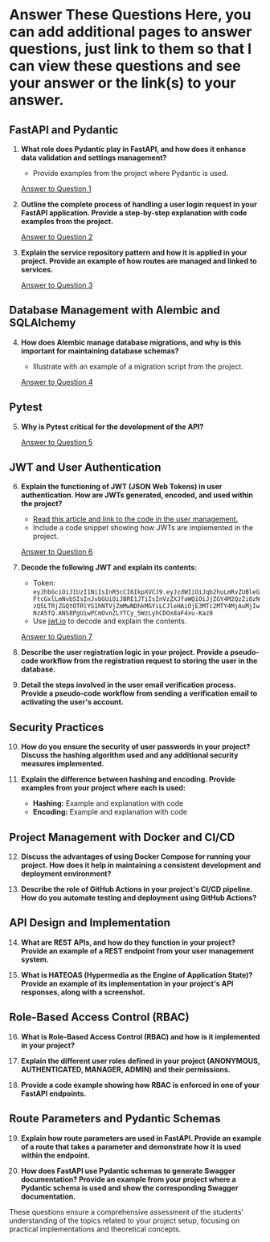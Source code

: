 # Answer These Questions Here, you can add additional pages to answer questions, just link to them so that I can view these questions and see your answer or the link(s) to your answer.

## FastAPI and Pydantic

1. **What role does Pydantic play in FastAPI, and how does it enhance data validation and settings management?**
   - Provide examples from the project where Pydantic is used.

   [Answer to Question 1](homework02_answers/01_FastAPI_and_Pydantic.md)

2. **Outline the complete process of handling a user login request in your FastAPI application. Provide a step-by-step explanation with code examples from the project.**

   [Answer to Question 2](homework02_answers/02_FastAPI_and_Pydantic.md)

3. **Explain the service repository pattern and how it is applied in your project. Provide an example of how routes are managed and linked to services.**

   [Answer to Question 3](homework02_answers/03_FastAPI_and_Pydantic.md)

## Database Management with Alembic and SQLAlchemy

4. **How does Alembic manage database migrations, and why is this important for maintaining database schemas?**
   - Illustrate with an example of a migration script from the project.

   [Answer to Question 4](homework02_answers/04_Database_Management_with_Alembic_and_SQLAlchemy.md)

## Pytest

5. **Why is Pytest critical for the development of the API?**

   [Answer to Question 5](homework02_answers/05_Pytest.md)

## JWT and User Authentication

6. **Explain the functioning of JWT (JSON Web Tokens) in user authentication. How are JWTs generated, encoded, and used within the project?**
   - [Read this article and link to the code in the user management.](https://supertokens.com/blog/what-is-jwt)
   - Include a code snippet showing how JWTs are implemented in the project.

   [Answer to Question 6](homework02_answers/06_JWT_and_User_Authentication.md)

7. **Decode the following JWT and explain its contents:**
   - Token: `eyJhbGciOiJIUzI1NiIsInR5cCI6IkpXVCJ9.eyJzdWIiOiJqb2huLmRvZUBleGFtcGxlLmNvbSIsInJvbGUiOiJBRE1JTiIsInVzZXJfaWQiOiJjZGY4M2QzZi0zNzQ5LTRjZGQtOTRlYS1hNTVjZmMwNDhkMGYiLCJleHAiOjE3MTc2MTY4MjAuMjIwNzA5fQ.ANS8PgUiwPCmOvnZLYTCy_5WzLyhCDOx8aF4xu-Kaz8`
   - Use [jwt.io](https://jwt.io/) to decode and explain the contents.

   [Answer to Question 7](homework02_answers/07_JWT_and_User_Authentication.md)

8. **Describe the user registration logic in your project. Provide a pseudo-code workflow from the registration request to storing the user in the database.**

9. **Detail the steps involved in the user email verification process. Provide a pseudo-code workflow from sending a verification email to activating the user's account.**

## Security Practices

10. **How do you ensure the security of user passwords in your project? Discuss the hashing algorithm used and any additional security measures implemented.**

11. **Explain the difference between hashing and encoding. Provide examples from your project where each is used:**
    - **Hashing:** Example and explanation with code
    - **Encoding:** Example and explanation with code

## Project Management with Docker and CI/CD

12. **Discuss the advantages of using Docker Compose for running your project. How does it help in maintaining a consistent development and deployment environment?**

13. **Describe the role of GitHub Actions in your project's CI/CD pipeline. How do you automate testing and deployment using GitHub Actions?**

## API Design and Implementation

14. **What are REST APIs, and how do they function in your project? Provide an example of a REST endpoint from your user management system.**

15. **What is HATEOAS (Hypermedia as the Engine of Application State)? Provide an example of its implementation in your project's API responses, along with a screenshot.**

## Role-Based Access Control (RBAC)

16. **What is Role-Based Access Control (RBAC) and how is it implemented in your project?**

17. **Explain the different user roles defined in your project (ANONYMOUS, AUTHENTICATED, MANAGER, ADMIN) and their permissions.**

18. **Provide a code example showing how RBAC is enforced in one of your FastAPI endpoints.**

## Route Parameters and Pydantic Schemas

19. **Explain how route parameters are used in FastAPI. Provide an example of a route that takes a parameter and demonstrate how it is used within the endpoint.**

20. **How does FastAPI use Pydantic schemas to generate Swagger documentation? Provide an example from your project where a Pydantic schema is used and show the corresponding Swagger documentation.**

These questions ensure a comprehensive assessment of the students' understanding of the topics related to your project setup, focusing on practical implementations and theoretical concepts.